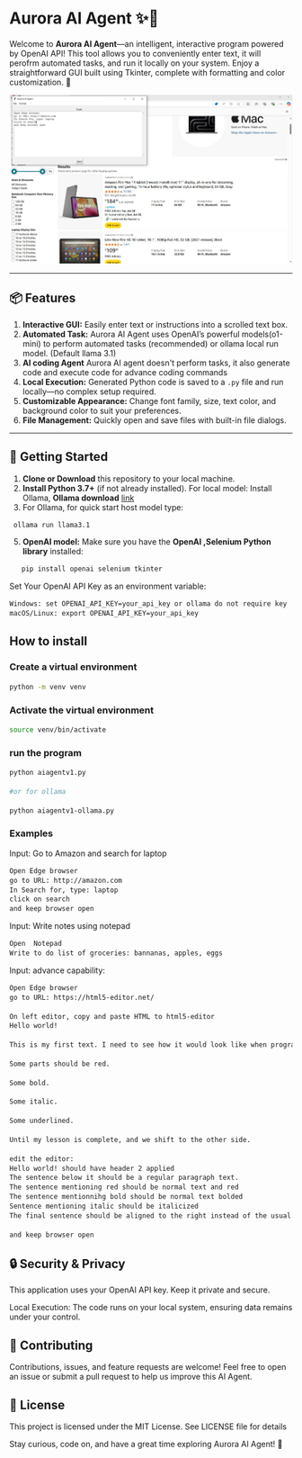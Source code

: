 

# Aurora AI Agent ✨🤖

Welcome to **Aurora AI Agent**—an intelligent, interactive program powered by OpenAI API! This tool allows you to conveniently enter text, it will perofrm automated tasks, and run it locally on your system. Enjoy a straightforward GUI built using Tkinter, complete with formatting and color customization. 🌈
<p align="center">
  <img src="https://github.com/tomtyiu/aurora-ai-agent/blob/main/aurora-agent.JPG" height="300" alt="AgentGPT Logo"/>
</p>

---

## 📦 Features
1. **Interactive GUI:** Easily enter text or instructions into a scrolled text box.
2. **Automated Task:** Aurora AI Agent uses OpenAI’s powerful models(o1-mini) to perform automated tasks (recommended) or ollama local run model.  (Default llama 3.1)
3. **AI coding Agent** Aurora AI agent doesn't perform tasks, it also generate code and execute code for advance coding commands 
4. **Local Execution:** Generated Python code is saved to a `.py` file and run locally—no complex setup required.
5. **Customizable Appearance:** Change font family, size, text color, and background color to suit your preferences.
6. **File Management:** Quickly open and save files with built-in file dialogs.

---

## 🚀 Getting Started

1. **Clone or Download** this repository to your local machine.
2. **Install Python 3.7+** (if not already installed).  For local model: Install Ollama, **Ollama download** [link](https://ollama.com/download/windows)
3. For Ollama, for quick start host model type:
```bash
 ollama run llama3.1
```
5. **OpenAI model:** Make sure you have the **OpenAI ,Selenium Python library** installed:

```bash
   pip install openai selenium tkinter 
```

Set Your OpenAI API Key as an environment variable:
```bash
Windows: set OPENAI_API_KEY=your_api_key or ollama do not require key
macOS/Linux: export OPENAI_API_KEY=your_api_key
```

## How to install
### Create a virtual environment
```bash
python -m venv venv
```

### Activate the virtual environment
```bash
source venv/bin/activate
```

### run the program
```bash
python aiagentv1.py

#or for ollama

python aiagentv1-ollama.py

```

### Examples
Input: Go to Amazon and search for laptop
```bash
Open Edge browser
go to URL: http://amazon.com
In Search for, type: laptop
click on search
and keep browser open
```

Input: Write notes using notepad

```bash
Open  Notepad
Write to do list of groceries: bannanas, apples, eggs
```

Input: advance capability:
```bash
Open Edge browser
go to URL: https://html5-editor.net/ 

On left editor, copy and paste HTML to html5-editor
Hello world!

This is my first text. I need to see how it would look like when programmed with HTML.

Some parts should be red.

Some bold.

Some italic.

Some underlined.

Until my lesson is complete, and we shift to the other side.

edit the editor: 
Hello world! should have header 2 applied
The sentence below it should be a regular paragraph text.
The sentence mentioning red should be normal text and red
The sentence mentionnihg bold should be normal text bolded
Sentence mentioning italic should be italicized
The final sentence should be aligned to the right instead of the usual left

and keep browser open
```


##  🔒 Security & Privacy

This application uses your OpenAI API key. Keep it private and secure.

Local Execution: The code runs on your local system, ensuring data remains under your control.

##  🤝 Contributing

Contributions, issues, and feature requests are welcome! Feel free to open an issue or submit a pull request to help us improve this AI Agent.

##  📄 License

This project is licensed under the MIT License. See LICENSE file for details

Stay curious, code on, and have a great time exploring Aurora AI Agent! 🎉
